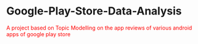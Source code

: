 # Google-Play-Store-Data-Analysis
<font color = "red"> A project based on Topic Modelling on the app reviews of various android apps of google play store <font/><br/>


